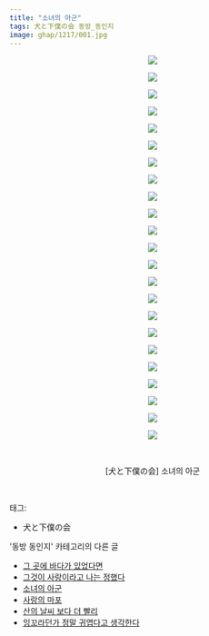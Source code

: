 ```yaml
---
title: "소녀의 아군"
tags: 犬と下僕の会 동방_동인지
image: ghap/1217/001.jpg
---
```

<div class="article">
<p style="text-align: center; clear: none; float: none;"><img src="{{ site.nasurl }}/ghap/1217/001.jpg"/></p>
<p style="text-align: center; clear: none; float: none;"><img src="{{ site.nasurl }}/ghap/1217/002.jpg"/></p>
<p style="text-align: center; clear: none; float: none;"><img src="{{ site.nasurl }}/ghap/1217/003.jpg"/></p>
<p style="text-align: center; clear: none; float: none;"><img src="{{ site.nasurl }}/ghap/1217/004.jpg"/></p>
<p style="text-align: center; clear: none; float: none;"><img src="{{ site.nasurl }}/ghap/1217/005.jpg"/></p>
<p style="text-align: center; clear: none; float: none;"><img src="{{ site.nasurl }}/ghap/1217/006.jpg"/></p>
<p style="text-align: center; clear: none; float: none;"><img src="{{ site.nasurl }}/ghap/1217/007.jpg"/></p>
<p style="text-align: center; clear: none; float: none;"><img src="{{ site.nasurl }}/ghap/1217/008.jpg"/></p>
<p style="text-align: center; clear: none; float: none;"><img src="{{ site.nasurl }}/ghap/1217/009.jpg"/></p>
<p style="text-align: center; clear: none; float: none;"><img src="{{ site.nasurl }}/ghap/1217/010.jpg"/></p>
<p style="text-align: center; clear: none; float: none;"><img src="{{ site.nasurl }}/ghap/1217/011.jpg"/></p>
<p style="text-align: center; clear: none; float: none;"><img src="{{ site.nasurl }}/ghap/1217/012.jpg"/></p>
<p style="text-align: center; clear: none; float: none;"><img src="{{ site.nasurl }}/ghap/1217/013.jpg"/></p>
<p style="text-align: center; clear: none; float: none;"><img src="{{ site.nasurl }}/ghap/1217/014.jpg"/></p>
<p style="text-align: center; clear: none; float: none;"><img src="{{ site.nasurl }}/ghap/1217/015.jpg"/></p>
<p style="text-align: center; clear: none; float: none;"><img src="{{ site.nasurl }}/ghap/1217/016.jpg"/></p>
<p style="text-align: center; clear: none; float: none;"><img src="{{ site.nasurl }}/ghap/1217/017.jpg"/></p>
<p style="text-align: center; clear: none; float: none;"><img src="{{ site.nasurl }}/ghap/1217/018.jpg"/></p>
<p style="text-align: center; clear: none; float: none;"><img src="{{ site.nasurl }}/ghap/1217/019.jpg"/></p>
<p style="text-align: center; clear: none; float: none;"><img src="{{ site.nasurl }}/ghap/1217/020.jpg"/></p>
<p style="text-align: center; clear: none; float: none;"><img src="{{ site.nasurl }}/ghap/1217/021.jpg"/></p>
<p style="text-align: center; clear: none; float: none;"><img src="{{ site.nasurl }}/ghap/1217/022.jpg"/></p>
<p style="text-align: center; clear: none; float: none;"><img src="{{ site.nasurl }}/ghap/1217/023.jpg"/></p>
<p style="text-align: center; clear: none; float: none;"><br/></p>
<p style="text-align: center; clear: none; float: none;">[犬と下僕の会] 소녀의 아군</p>
<p><br/></p>
</div><div class="tagTrail">
<p>태그: </p>
<ul>
<li>犬と下僕の会</li>
</ul>
</div><div class="another">
<p>'동방 동인지' 카테고리의 다른 글</p>
<ul>
<li><a href="/2016-07-29-ghap_1219">그 곳에 바다가 있었다면</a></li>
<li><a href="/2016-07-29-ghap_1218">그것이 사랑이라고 나는 정했다</a></li>
<li><a href="/2016-07-29-ghap_1217">소녀의 아군</a></li>
<li><a href="/2016-07-29-ghap_1216">사랑의 마포</a></li>
<li><a href="/2016-07-29-ghap_1215">산의 날씨 보다 더 빨리</a></li>
<li><a href="/2016-07-29-ghap_1214">잉꼬라던가 정말 귀엽다고 생각한다</a></li>
</ul>
</div><div class="cb_module cb_fluid">
<div class="cb_wrt cb_profile">
</div><!-- commentList close -->
</div>